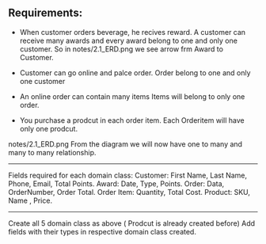 
Requirements: 
--------------------------------------------------------------------------------------------------
- When customer orders beverage, he recives reward. 
A customer can receive many awards and every award belong to one and only one customer. 
So in notes/2.1_ERD.png we see arrow frm Award to Customer.
 
- Customer can go online and palce order. 
Order belong to one and only one customer 

- An online order can contain many items 
Items will belong to only one order. 

- You purchase a prodcut in each order item. 
Each Orderitem will have only one prodcut. 

notes/2.1_ERD.png
From the diagram we will now have one to many and many to many relationship. 

--------------------------------------------------------------------------------------------------
Fields required for each domain class: 
Customer: First Name, Last Name, Phone, Email, Total Points. 
Award:  Date, Type, Points. 
Order: Data, OrderNumber, Order Total. 
Order Item: Quantity, Total Cost. 
Product: SKU, Name , Price. 

--------------------------------------------------------------------------------------------------
Create all 5 domain class as above ( Prodcut is already created before)
Add fields with their types in respective domain class created.





